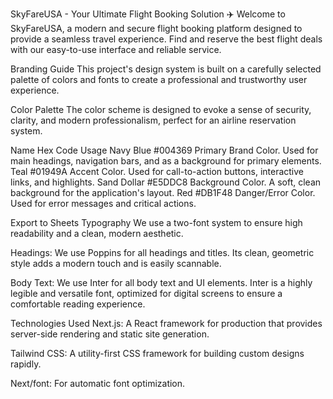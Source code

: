 SkyFareUSA - Your Ultimate Flight Booking Solution ✈️
Welcome to SkyFareUSA, a modern and secure flight booking platform designed to provide a seamless travel experience. Find and reserve the best flight deals with our easy-to-use interface and reliable service.

Branding Guide
This project's design system is built on a carefully selected palette of colors and fonts to create a professional and trustworthy user experience.

Color Palette
The color scheme is designed to evoke a sense of security, clarity, and modern professionalism, perfect for an airline reservation system.

Name Hex Code Usage
Navy Blue #004369 Primary Brand Color. Used for main headings, navigation bars, and as a background for primary elements.
Teal #01949A Accent Color. Used for call-to-action buttons, interactive links, and highlights.
Sand Dollar #E5DDC8 Background Color. A soft, clean background for the application's layout.
Red #DB1F48 Danger/Error Color. Used for error messages and critical actions.

Export to Sheets
Typography
We use a two-font system to ensure high readability and a clean, modern aesthetic.

Headings: We use Poppins for all headings and titles. Its clean, geometric style adds a modern touch and is easily scannable.

Body Text: We use Inter for all body text and UI elements. Inter is a highly legible and versatile font, optimized for digital screens to ensure a comfortable reading experience.

Technologies Used
Next.js: A React framework for production that provides server-side rendering and static site generation.

Tailwind CSS: A utility-first CSS framework for building custom designs rapidly.

Next/font: For automatic font optimization.
